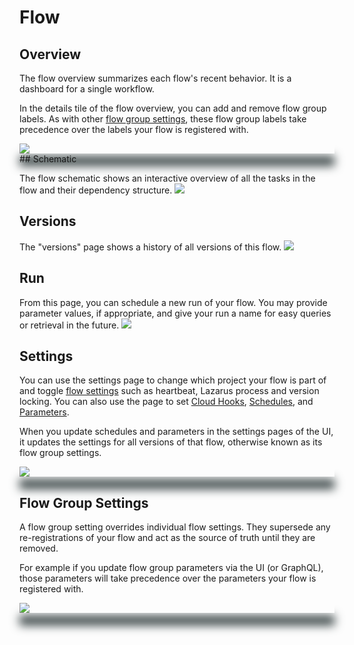 # Flow

## Overview

The flow overview summarizes each flow's recent behavior. It is a dashboard for a single workflow.

In the details tile of the flow overview, you can add and remove flow group labels.  As with other [flow group settings](https://docs.prefect.io/orchestration/ui/flow.html#flow-group-settings), these flow group labels take precedence over the labels your flow is registered with. 


<div class="add-shadow">
  <img src="/orchestration/ui/flow-overview.png">
</div>
## Schematic

The flow schematic shows an interactive overview of all the tasks in the flow and their dependency structure.
![](/orchestration/ui/flow-schematic.png)

## Versions

The "versions" page shows a history of all versions of this flow.
![](/orchestration/ui/flow-versions.png)

## Run

From this page, you can schedule a new run of your flow. You may provide parameter values, if appropriate, and give your run a name for easy queries or retrieval in the future.
![](/orchestration/ui/flow-run.png)

## Settings

You can use the settings page to change which project your flow is part of and toggle [flow settings](/orchestration/concepts/flows.html#flow-settings) such as heartbeat, Lazarus process and version locking. You can also use the page to set [Cloud Hooks](/orchestration/concepts/cloud_hooks.html), [Schedules](/core/concepts/schedules.html), and [Parameters](core/concepts/parameters.html).  

When you update schedules and parameters in the settings pages of the UI, it updates the settings for all versions of that flow, otherwise known as its flow group settings.

<div class="add-shadow">
  <img src="/orchestration/ui/flow-settings.png">
</div>


## Flow Group Settings

A flow group setting overrides individual flow settings. They supersede any re-registrations of your flow and act as the source of truth until they are removed. 

For example if you update flow group parameters via the UI (or GraphQL), those parameters will take precedence over the parameters your flow is registered with. 

<div class="add-shadow">
  <img src="/orchestration/ui/flow-group-settings.png">
</div>


<style>
.add-shadow  {
    width: 100%;
    height: auto;
    vertical-align: bottom;
    z-index: -1;
    outline: 1;
    box-shadow: 0px 20px 15px #3D4849;
    padding: bottom: 10px;
}
</style>
